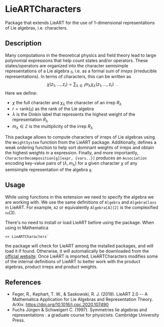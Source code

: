 # LieARTCharacters

Package that extends LieART for the use of 1-dimensional representations of Lie algebras, i.e. characters.

## Description

Many computations in the theoretical physics and field theory lead to large polynomial expressions that help count states and/or operators.
These states/operators are organized into the character semisimple representations of a Lie algebra $\mathfrak{g}$, i.e. as a formal sum of *irreps* (irreducible representations).
In terms of characters, this can be written as
$$\chi(z_1, \dots, z_r) = \sum_{\lambda\in I} m_{\lambda} \chi_{\lambda}(z_1, \dots, z_r) ~~.$$
Here we define:
- $\chi$ the full character and $\chi_{\lambda}$ the character of an irrep $R_{\lambda}$
- $r = \mathrm{rank}(\mathfrak{g})$ as the rank of the Lie algebra
- $\lambda$ is the Dinkin label that represents the highest weight of the representation $R_{\lambda}$
- $m_{\lambda} \in \mathbb{Z}$ is the multiplicity of the irrep $R_{\lambda}$

This package allows to compute characters of irreps of Lie algebras using the `WeightSystem` function from the LieART package.
Additionally, defines a weak ordering function to help sort dominant weights of irreps and obtain the highest weights in a expression.
Finally, and more importantly, `CharacterDecomposition[g][expr, {vars..}]` produces an `Association` encoding key-value pairs of $(\lambda, m_\lambda)$ for a given character $\chi$ of any semisimple representation of the algebra `g`.

## Usage

While using functions in this extension we need to specify the algebra we are working with. We use the same definitions of `Algebra` and `AlgebraClass` in LieART.
For example, `A2` or equivalently `Algebra[A][2]` is the complexified $\mathfrak{su}(3)$.

There's no need to install or load LieART before using the package. When using in Mathematica
```mathematica
<< LieARTCharacters`
```
the package will check for LieART among the installed packages, and will load it if found. Otherwise, it will automatically be downloaded from the [official website](https://lieart.hepforge.org/).
Once LieART is imported, LieARTCharacters modifies some of the internal definitions of LieART to better work with the product algebras, product irreps and product weights.

## References

- Feger, R., Kephart, T. W., & Saskowski, R. J. (2019). LieART 2.0 -- A Mathematica Application for Lie Algebras and Representation Theory. ArXiv. https://doi.org/10.1016/j.cpc.2020.107490
- Fuchs Jürgen & Schweigert C. (1997). Symmetries lie algebras and representations : a graduate course for physicists. Cambridge University Press.
